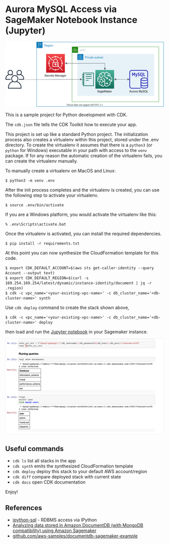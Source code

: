 
# Aurora MySQL Access via SageMaker Notebook Instance (Jupyter)

![mysql-sagemaker-arch](./mysql-sagemaker-arch.svg)

This is a sample project for Python development with CDK.

The `cdk.json` file tells the CDK Toolkit how to execute your app.

This project is set up like a standard Python project.  The initialization
process also creates a virtualenv within this project, stored under the .env
directory.  To create the virtualenv it assumes that there is a `python3`
(or `python` for Windows) executable in your path with access to the `venv`
package. If for any reason the automatic creation of the virtualenv fails,
you can create the virtualenv manually.

To manually create a virtualenv on MacOS and Linux:

```
$ python3 -m venv .env
```

After the init process completes and the virtualenv is created, you can use the following
step to activate your virtualenv.

```
$ source .env/bin/activate
```

If you are a Windows platform, you would activate the virtualenv like this:

```
% .env\Scripts\activate.bat
```

Once the virtualenv is activated, you can install the required dependencies.

```
$ pip install -r requirements.txt
```

At this point you can now synthesize the CloudFormation template for this code.

```
$ export CDK_DEFAULT_ACCOUNT=$(aws sts get-caller-identity --query Account --output text)
$ export CDK_DEFAULT_REGION=$(curl -s 169.254.169.254/latest/dynamic/instance-identity/document | jq -r .region)
$ cdk -c vpc_name='<your-existing-vpc-name>' -c db_cluster_name='<db-cluster-name>' synth
```

Use `cdk deploy` command to create the stack shown above,

```
$ cdk -c vpc_name='<your-existing-vpc-name>' -c db_cluster_name='<db-cluster-name>' deploy
```

 then load and run the [Jupyter notebook](https://github.com/ksmin23/my-aws-cdk-examples/blob/main/rds/sagemaker-aurora_mysql/ipython-sql.ipynb) in your Sagemaker instance.

![ipython-sql-example](./ipython-sql-example.png)


## Useful commands

 * `cdk ls`          list all stacks in the app
 * `cdk synth`       emits the synthesized CloudFormation template
 * `cdk deploy`      deploy this stack to your default AWS account/region
 * `cdk diff`        compare deployed stack with current state
 * `cdk docs`        open CDK documentation

Enjoy!

## References
 - [ipython-sql](https://pypi.org/project/ipython-sql/) - RDBMS access via IPython
 - [Analyzing data stored in Amazon DocumentDB (with MongoDB compatibility) using Amazon Sagemaker](https://aws.amazon.com/blogs/machine-learning/analyzing-data-stored-in-amazon-documentdb-with-mongodb-compatibility-using-amazon-sagemaker/)
 - [github.com/aws-samples/documentdb-sagemaker-example](https://github.com/aws-samples/documentdb-sagemaker-example)
